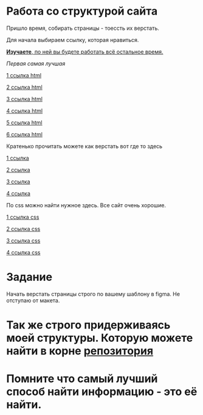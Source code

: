 # Работа со структурой сайта

Пришло время, собирать страницы - тоессть их верстать.

Для начала выбираем ссылку, которая нравиться.

<u>**Изучаете**, по ней вы будете работать всё остальное время.</u>

_Первая самая лучшая_

[1 ссылка html](https://developer.mozilla.org/ru/docs/Learn/HTML)

[2 ссылка html](http://htmlbook.ru/samhtml)

[3 ссылка html](https://www.schoolsw3.com/html/index.php)

[4 ссылка html](https://html5css.ru/html/default.php)

[5 ссылка html](https://html5beginner.github.io/)

[6 ссылка html](https://webref.ru/course/html-tutorial)

Кратенько прочитать можете как верстать вот где то здесь

[1 ссылка](https://habr.com/ru/post/202408/)

[2 ссылка](https://timeweb.com/ru/community/articles/verstka-sayta-instrukciya-dlya-nachinayushchih)

[3 ссылка](https://webdesign-master.ru/blog/html-css/2016-07-17-kak-pravilno-i-bistro-verstat-saity.html)

[4 ссылка](https://web-valley.ru/articles/verstka-dlya-sajta)

По css можно найти нужное здесь. Все сайт очень хорошие.

[1 ссылка css](https://www.schoolsw3.com/css/index.php)

[2 ссылка css](http://htmlbook.ru/samcss)

[3 ссылка css](https://developer.mozilla.org/ru/docs/Learn/CSS)

[4 ссылка css](https://html5book.ru/css-css3/)

# Задание

Начать верстать страницы строго по вашему шаблону в figma. Не отступаю от макета.

# Так же строго придерживаясь моей структуры. Которую можете найти в корне [репозитория](./)

# Помните что самый лучший способ найти информацию - это её найти.

